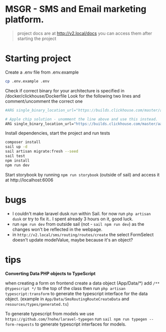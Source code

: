 # MSGR - SMS and Email marketing platform.

> project docs are at http://v2.local/docs you can access them after starting the project

# Starting project

Create a .env file from .env.example

```bash
cp .env.example .env
```

Check if correct binary for your architecture is specified in /docker/clickhouse/Dockerfile
Look for the following two lines and comment/uncomment the correct one

```bash
#ARG single_binary_location_url="https://builds.clickhouse.com/master/amd64/clickhouse"

# Apple chip solution - unomment the line above and use this instead.
ARG single_binary_location_url="https://builds.clickhouse.com/master/aarch64/clickhouse"
````

Install dependencies, start the project and run tests

```bash
composer install
sail up -d
sail artisan migrate:fresh --seed
sail test
npm install
npm run dev
```

Start storybook by running `npm run storybook` (outside of sail) and access it at http://localhost:6006

# bugs

- I couldn't make laravel dusk run within Sail. for now run `php artisan dusk` or try to fix it.. I spent already 3
  hours on it, good luck.
- run `npm run dev` from outside sail (not - `sail npm run dev`) as the changes won't be reflected in the webpage.
- in `http://v2.local/sms/routing/routes/create` the select FormSelect doesn't update modelValue, maybe because it's an
  object?

# tips #

**Converting Data PHP objects to TypeScript**

when creating a form on frontend create a data object (App/Data/*) add `/** @typescript */` to the top of the class then
run `php artisan typescript:transform` to generate the typescript interface for the data object. (example
in `App/Data/SmsRoutingRouteCreateData` and `resources/types/generated.ts`)

To generate typescript from models we use `https://github.com/7nohe/laravel-typegen`
run `sail npm run typegen --form-requests` to generate typescript interfaces for models.